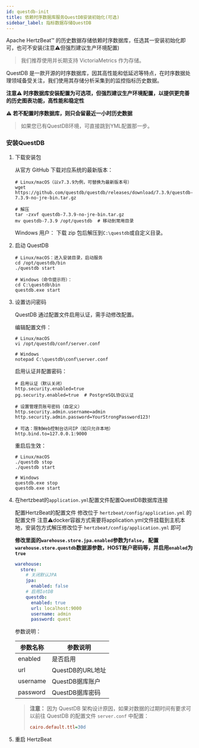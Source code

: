 ```yaml
---
id: questdb-init  
title: 依赖时序数据库服务QuestDB安装初始化(可选)  
sidebar_label: 指标数据存储QuestDB
---
```


Apache HertzBeat™ 的历史数据存储依赖时序数据库，任选其一安装初始化即可，也可不安装(注意⚠️但强烈建议生产环境配置)

> 我们推荐使用并长期支持 VictoriaMetrics 作为存储。

QuestDB 是一款开源的时序数据库，因其高性能和低延迟等特点，在时序数据处理领域备受关注，我们使用其存储分析采集到的监控指标历史数据。

**注意⚠️ 时序数据库安装配置为可选项，但强烈建议生产环境配置，以提供更完善的历史图表功能，高性能和稳定性**

**⚠️ 若不配置时序数据库，则只会留最近一小时历史数据**

> 如果您已有QuestDB环境，可直接跳到YML配置那一步。

### 安装QuestDB

1. 下载安装包

   从官方 GitHub 下载对应系统的最新版本：

   ```shell
   # Linux/macOS（以v7.3.9为例，可替换为最新版本号）
   wget https://github.com/questdb/questdb/releases/download/7.3.9/questdb-7.3.9-no-jre-bin.tar.gz
   
   # 解压
   tar -zxvf questdb-7.3.9-no-jre-bin.tar.gz
   mv questdb-7.3.9 /opt/questdb  # 移动到常用目录
   ```

   Windows 用户：
   下载 zip 包后解压到`C:\questdb`或自定义目录。

2. 启动 QuestDB

   ```shell
   # Linux/macOS：进入安装目录，启动服务
   cd /opt/questdb/bin
   ./questdb start
   
   # Windows（命令提示符）：
   cd C:\questdb\bin
   questdb.exe start
   ```

3. 设置访问密码

   QuestDB 通过配置文件启用认证，需手动修改配置。

   编辑配置文件：

   ```shell
   # Linux/macOS
   vi /opt/questdb/conf/server.conf
   
   # Windows
   notepad C:\questdb\conf\server.conf
   ```

   启用认证并配置密码：

   ```shell
   # 启用认证（默认关闭）
   http.security.enabled=true
   pg.security.enabled=true  # PostgreSQL协议认证
   
   # 设置管理员账号密码（自定义）
   http.security.admin.username=admin
   http.security.admin.password=YourStrongPassword123!
   
   # 可选：限制Web控制台访问IP（如只允许本地）
   http.bind.to=127.0.0.1:9000
   ```

   重启后生效：

   ```shell
   # Linux/macOS
   ./questdb stop
   ./questdb start
   
   # Windows
   questdb.exe stop
   questdb.exe start
   ```

   

4. 在hertzbeat的`application.yml`配置文件配置QuestDB数据库连接

   配置HertzBeat的配置文件
   修改位于 `hertzbeat/config/application.yml` 的配置文件
   注意⚠️docker容器方式需要将application.yml文件挂载到主机本地，安装包方式解压修改位于 `hertzbeat/config/application.yml` 即可

   **修改里面的`warehouse.store.jpa.enabled`参数为`false`， 配置`warehouse.store.questdb`数据源参数，HOST账户密码等，并启用`enabled`为`true`**

   ```yaml
   warehouse:
     store:
       # 关闭默认JPA
       jpa:
         enabled: false
       # 启用IotDB
       questdb:
         enabled: true
         url: localhost:9000
         username: admin
         password: quest
   ```

   

   参数说明：

   | 参数名称 | 参数说明         |
   | -------- | ---------------- |
   | enabled  | 是否启用         |
   | url      | QuestDB的URL地址 |
   | username | QuestDB据库账户  |
   | password | QuestDB据库密码  |

   > **注意：** 因为 QuestDB 架构设计原因，如果对数据的过期时间有要求可以前往 QuestDB 的配置文件 `server.conf` 中配置：
   >
   > ```ini
   > cairo.default.ttl=30d
   > ```

5. 重启 HertzBeat

